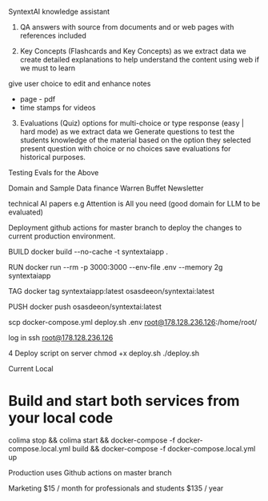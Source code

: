 SyntextAI knowledge assistant

1. QA
answers with source from documents and or web pages
with references included


2. Key Concepts (Flashcards and Key Concepts)
as we extract data we create detailed explanations to help understand the content using web if we must to learn 

give user choice to edit and enhance notes
- page - pdf
- time stamps for videos

3. Evaluations (Quiz)
options for multi-choice or type response (easy | hard mode)
as we extract data we Generate questions to test the students knowledge of the material based on the option they selected present question with choice or no choices
save evaluations for historical purposes.


Testing
Evals for the Above

Domain and Sample Data
finance 
Warren Buffet Newsletter

technical
AI papers e.g Attention is All you need (good domain for LLM to be evaluated)

Deployment
github actions for master branch to deploy the changes to current production environment.

BUILD docker build --no-cache -t syntextaiapp .

RUN docker run --rm -p 3000:3000 --env-file .env --memory 2g syntextaiapp

TAG docker tag syntextaiapp:latest osasdeeon/syntextai:latest

PUSH docker push osasdeeon/syntextai:latest

scp docker-compose.yml deploy.sh .env root@178.128.236.126:/home/root/

log in
ssh root@178.128.236.126

4 Deploy script on server
chmod +x deploy.sh 
./deploy.sh

Current 
Local
# Build and start both services from your local code
colima stop && colima start && docker-compose -f docker-compose.local.yml build && docker-compose -f docker-compose.local.yml up      

Production uses Github actions on master branch 


Marketing
$15 / month for professionals and students
$135 / year 
 


